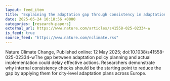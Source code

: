 ```yaml
---
layout: feed_item
title: "Explaining the adaptation gap through consistency in adaptation planning"
date: 2025-05-24 10:18:56 +0000
categories: [research-papers]
external_url: https://www.nature.com/articles/s41558-025-02334-w
is_feed: true
source_feed: "https://www.nature.com/nclimate.rss"
---
```


Nature Climate Change, Published online: 12 May 2025; doi:10.1038/s41558-025-02334-wThe gap between adaptation policy planning and actual implementation could delay effective actions. Researchers demonstrate why internal consistency checks should be the starting point to reduce the gap by applying them for city-level adaptation plans across Europe.
